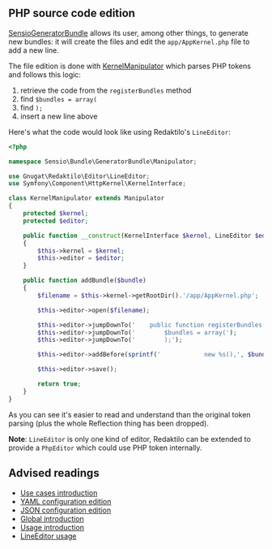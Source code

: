 ## PHP source code edition

[SensioGeneratorBundle](https://github.com/sensiolabs/SensioGeneratorBundle)
allows its user, among other things, to generate new bundles: it will create the
files and edit the `app/AppKernel.php` file to add a new line.

The file edition is done with [KernelManipulator](https://github.com/sensiolabs/SensioGeneratorBundle/blob/8b7a33aa3d22388443b6de0b0cf184122e9f60d2/Manipulator/KernelManipulator.php)
which parses PHP tokens and follows this logic:

1. retrieve the code from the `registerBundles` method
2. find `$bundles = array(`
3. find `);`
4. insert a new line above

Here's what the code would look like using Redaktilo's `LineEditor`:

```php
<?php

namespace Sensio\Bundle\GeneratorBundle\Manipulator;

use Gnugat\Redaktilo\Editor\LineEditor;
use Symfony\Component\HttpKernel\KernelInterface;

class KernelManipulator extends Manipulator
{
    protected $kernel;
    protected $editor;

    public function __construct(KernelInterface $kernel, LineEditor $editor)
    {
        $this->kernel = $kernel;
        $this->editor = $editor;
    }

    public function addBundle($bundle)
    {
        $filename = $this->kernel->getRootDir().'/app/AppKernel.php';

        $this->editor->open($filename);

        $this->editor->jumpDownTo('    public function registerBundles()');
        $this->editor->jumpDownTo('        $bundles = array(');
        $this->editor->jumpDownTo('        );');

        $this->editor->addBefore(sprintf('            new %s(),', $bundle));

        $this->editor->save();

        return true;
    }
}
```

As you can see it's easier to read and understand than the original token
parsing (plus the whole Reflection thing has been dropped).

**Note**: `LineEditor` is only one kind of editor, Redaktilo can be extended to
provide a `PhpEditor` which could use PHP token internally.

## Advised readings

* [Use cases introduction](01-introduction.md)
* [YAML configuration edition](02-yaml-configuration-edition.md)
* [JSON configuration edition](03-json-configuration-edition.md)
* [Global introduction](../01-introduction.md)
* [Usage introduction](../usage/01-introduction.md)
* [LineEditor usage](../usage/02-usage.md)
